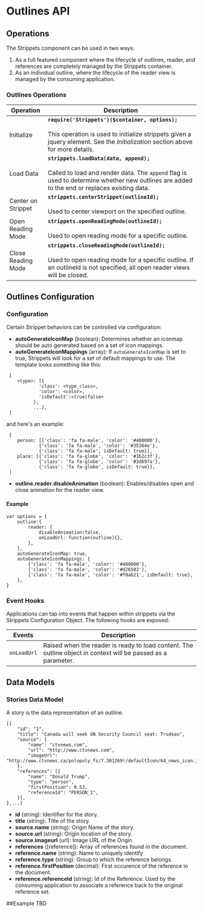 # Outlines API


## Operations
The Strippets component can be used in two ways:
1. As a full featured component where the lifecycle of outlines, reader, and references are completely managed by the Strippets container.
2. As an individual outline, where the lifecycle of the reader view is managed by the consuming application.

### Outlines Operations

Operation |  Description
--------- |  -----------
Initialize | **`require('Strippets')($container, options);`** <br/><br/> This operation is used to initialize strippets given a jquery element. See the *Initialization* section above for more details.
Load Data | **`strippets.loadData(data, append);`** <br/><br/> Called to load and render data. The `append` flag is used to determine whether new outlines are added to the end or replaces existing data.
Center on Strippet | **`strippets.centerStrippet(outlineId);`** <br/><br/> Used to center viewport on the specified outline.
Open Reading Mode | **`strippets.openReadingMode(outlineId);`** <br/><br/> Used to open reading mode for a specific outline.
Close Reading Mode | **`strippets.closeReadingMode(outlineId);`** <br/><br/> Used to open reading mode for a specific outline. If an outlineId is not specified, all open reader views will be closed.


## Outlines Configuration
### Configuration
Certain Strippet behaviors can be controlled via configuration:
* **autoGenerateIconMap** (boolean): Determines whether an iconmap should be auto generated based on a set of icon mappings.
* **autoGenerateIconMappings** (array): If `autoGenerateIconMap` is set to true, Strippets will look for a set of default mappings to use. The template looks something like this:
```
 [
 	<type>: [{
 			'class': <type_class>,
 			'color': <color>,
 		    'isDefault':<true|false>
 		  },
 		  ...],
 ]
```

and here's an example:
```
 [
 	person: [{'class': 'fa fa-male', 'color': '#400000'},
            {'class': 'fa fa-male', 'color': '#35364e'},
            {'class': 'fa fa-male', isDefault: true}],
 	place: [{'class': 'fa fa-globe', 'color': '#1b2c3f'},
            {'class': 'fa fa-globe', 'color': '#3d697a'},
            {'class': 'fa fa-globe', isDefault: true}],
 ]
```

* **outline.reader.disableAnimation** (boolean): Enables/disables open and close animation for the reader view.

#### Example
```
var options = {
	outline:{
		reader: {
			disableAnimation:false,
			onLoadUrl: function(outline){},
		},
	},
	autoGenerateIconMap: true,
	autoGenerateIconMappings: {
		{'class': 'fa fa-male', 'color': '#400000'},
        {'class': 'fa fa-male', 'color': '#d26502'},
        {'class': 'fa fa-male', 'color': '#f0ab21', isDefault: true},
	},
}
```


### Event Hooks
Applications can tap into events that happen within strippets via the Strippets Configuration Object. The following hooks are exposed:

Events | Description
------ | -----------
`onLoadUrl` | Raised when the reader is ready to load content. The outline object in context will be passed as a parameter.

## Data Models
### Stories Data Model

A story is the data representation of an outline.

```
[{
	"id": "1",
	"title": "Canada will seek UN Security Council seat: Trudeau",
	"source": {
		"name": "ctvnews.com",
		"url": "http://www.ctvnews.com",
		"imageUrl": "http://www.ctvnews.ca/polopoly_fs/7.301269!/defaultIcon/64_news_icon.jpg"
	},
	"references": [{
		"name": "Donald Trump",
		"type": "person",
		"firstPosition": 0.53,
	    "referenceId": "PERSON_1",
	}],
},...]
```

* **id** (string): Identifier for the story.
* **title** (string): Title of the story.
* **source.name** (string): Origin Name of the story.
* **source.url** (string): Origin location of the story.
* **source.imageurl** (url): Image URL of the Origin
* **references** ([reference]): Array of references found in the document.
* **reference.name** (string): Name to uniquely identify
* **reference.type** (string): Group to which the reference belongs.
* **reference.firstPosition** (decimal): First occurence of the reference in the document.
* **reference.referenceId** (string): Id of the Reference. Used by the consuming application to associate a reference back to the original reference set.

##Example
TBD
